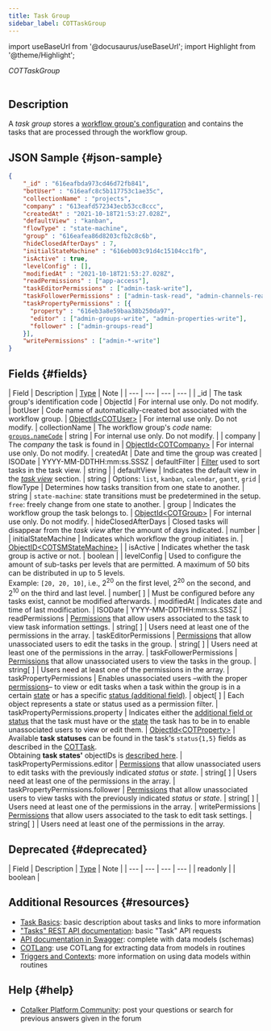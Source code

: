 ```yaml
---
title: Task Group
sidebar_label: COTTaskGroup
---
```

import useBaseUrl from '@docusaurus/useBaseUrl'; 
import Highlight from '@theme/Highlight';

<span className="hero__subtitle"><em>COTTaskGroup</em></span>
<br/>
<br/>

## Description
A _task group_ stores a [workflow group's configuration](/docs/documentation/admin/workflows/settings_panels/workflows-setup#configuration) and contains the tasks that are processed through the workflow group.

## JSON Sample {#json-sample}

```json
{
    "_id" : "616eafbda973cd46d72fb841",
    "botUser" : "616eafc8c5b117753c1ae35c",
    "collectionName" : "projects",
    "company" : "613eafd572343ecb53cc8ccc",
    "createdAt" : "2021-10-18T21:53:27.028Z",
    "defaultView" : "kanban",
    "flowType" : "state-machine",
    "group" : "616eafea86d8203cfb2c8c6b",
    "hideClosedAfterDays" : 7,
    "initialStateMachine" : "616eb003c91d4c15104cc1fb",
    "isActive" : true,
    "levelConfig" : [],
    "modifiedAt" : "2021-10-18T21:53:27.028Z",
    "readPermissions" : ["app-access"],
    "taskEditorPermissions" : ["admin-task-write"],
    "taskFollowerPermissions" : ["admin-task-read", "admin-channels-read"],
    "taskPropertyPermissions" : [{
      "property" : "616eb3a8e59baa38b250da97",
      "editor" : ["admin-groups-write", "admin-properties-write"],
      "follower" : ["admin-groups-read"]
    }],
    "writePermissions" : ["admin-*-write"]
}
```

## Fields {#fields}

| Field | Description | [Type](/docs/documentation/models/overview_model#data-types) | Note |
| --- | --- | --- | --- |
| \_id | The task group's identification code | ObjectId | For internal use only. Do not modify.
| botUser | Code name of automatically-created bot associated with the workflow group. | [ObjectId<COTUser\>](/docs/documentation/models/users/model_users) | For internal use only. Do not modify.
| collectionName | The workflow group's _code_ name: [`groups.nameCode`](/docs/documentation/models/communication/model_groups) | string | For internal use only. Do not modify. |
| company | The _company_ the task is found in | [ObjectId<COTCompany\>](/docs/documentation/models/model_company) | For internal use only. Do not modify.
| createdAt | Date and time the group was created | ISODate | YYYY-MM-DDTHH:mm:ss.SSSZ
| defaultFilter | [Filter](/docs/documentation/client/taskview#create-a-filter) used to sort tasks in the task view. | string | 
| defaultView | Indicates the default view in the [_task view_](/docs/documentation/client/taskview#tasks-views) section. | string | Options: `list`, `kanban`, `calendar`, `gantt`, `grid`
| flowType | Determines how tasks transition from one state to another.  | string | `state-machine`: state transitions must be predetermined in the setup. <br/>`free`: freely change from one state to another.
| group | Indicates the workflow group the task belongs to. | [ObjectId<COTGroup\>](/docs/documentation/models/communication/model_groups) | For internal use only. Do not modify.
| hideClosedAfterDays | Closed tasks will disappear from the _task view_ after the amount of days indicated. | number |
| initialStateMachine | Indicates which workflow the group initiates in. | [ObjectID<COTSMStateMachine\>](/docs/documentation/models/tasks/model_statemachine) | 
| isActive | Indicates whether the task group is active or not. | boolean |
| levelConfig | Used to configure the amount of sub-tasks per levels that are permitted. A maximum of 50 bits can be distributed in up to 5 levels. <br/>Example: `[20, 20, 10]`, i.e., 2<sup>20</sup> on the first level, 2<sup>20</sup> on the second, and 2<sup>10</sup> on the third and last level. | number[ ] | Must be configured before any tasks exist, cannot be modified afterwards.
| modifiedAt | Indicates date and time of last modification. | ISODate | YYYY-MM-DDTHH:mm:ss.SSSZ
| readPermissions | [Permissions](/docs/documentation/admin/admin_accessrole#default-permissions) that allow users associated to the task to view task information settings. | string[ ] | Users need at least one of the permissions in the array.
| taskEditorPermissions | [Permissions](/docs/documentation/admin/admin_accessrole#default-permissions) that allow unassociated users to edit the tasks in the group. | string[ ] | Users need at least one of the permissions in the array.
| taskFollowerPermissions | [Permissions](/docs/documentation/admin/admin_accessrole#default-permissions) that allow unassociated users to view the tasks in the group.  | string[ ] | Users need at least one of the permissions in the array.
| taskPropertyPermissions | Enables unassociated users –with the proper [permissions](/docs/documentation/admin/admin_accessrole#default-permissions)– to view or edit tasks when a task within the group is in a certain [state](/docs/documentation/client/basic_concepts#state) or has a specific [status (additional field)](/docs/documentation/admin/workflows/settings_panels/workflow_create_edit#additional-fields). | object[ ] | Each object represents a state or status used as a permission filter.
| taskPropertyPermissions.property | Indicates either the [additional field or status](/docs/documentation/admin/workflows/settings_panels/workflow_create_edit#additional-fields) that the task must have or the [state](/docs/documentation/client/basic_concepts#state) the task has to be in to enable unassociated users to view or edit them. | [ObjectId<COTProperty\>](/docs/documentation/models/databases/model_properties) | Available **task statuses** can be found in the task's `status{1,5}` fields as described in the [COTTask](/docs/documentation/models/tasks/model_tasks). <br/>Obtaining **task states'** objectIDs is [described here](/docs/documentation/admin/tips/find_property_objectID).
| taskPropertyPermissions.editor | [Permissions](/docs/documentation/admin/admin_accessrole#default-permissions) that allow unassociated users to edit tasks with the previously indicated _status_ or _state_. | string[ ] | Users need at least one of the permissions in the array.
| taskPropertyPermissions.follower | [Permissions](/docs/documentation/admin/admin_accessrole#default-permissions) that allow unassociated users to view tasks with the previously indicated _status_ or _state_. | string[ ] | Users need at least one of the permissions in the array.
| writePermissions | [Permissions](/docs/documentation/admin/admin_accessrole#default-permissions) that allow users associated to the task to edit task settings. | string[ ] | Users need at least one of the permissions in the array.


## Deprecated {#deprecated}

| Field | Description | [Type](/docs/documentation/models/overview_model#data-types) | Note |
| --- | --- | --- | --- |
| readonly | | boolean | 

## Additional Resources {#resources}

- [Task Basics](/docs/documentation/client/basic_concepts#tasks): basic description about tasks and links to more information
- ["Tasks" REST API documentation](/docs/documentation/api/tasks/tasks): basic "Task" API requests
- [API documentation in Swagger](https://www.cotalker.com/swagger/core/?key=woubtjf4olr0t4zgutuwn6scbcm6hd3qh1cgl5obmohpbm3mfublnwcvv67lodgjvd3h86s9ppshtvmf95gepsqh6nizq9liu7f): complete with data models (schemas)
- [COTLang](/docs/documentation/automation/admin_cotlang): use COTLang for extracting data from models in routines
- [Triggers and Contexts](/docs/documentation/automation/triggers_and_contexts): more information on using data models within routines

## Help {#help}

- [Cotalker Platform Community](https://github.com/Cotalker/documentation/discussions): post your questions or search for previous answers given in the forum